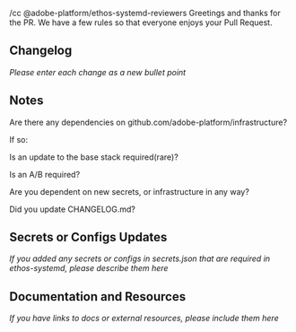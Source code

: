 /cc @adobe-platform/ethos-systemd-reviewers 
Greetings and thanks for the PR.  We have a few rules so that everyone enjoys your Pull Request.

## Changelog
_Please enter each change as a new bullet point_

## Notes

Are there any dependencies on github.com/adobe-platform/infrastructure?

If so:
 
Is an update to the base stack required(rare)?

Is an A/B required?

Are you dependent on new secrets, or infrastructure in any way?

Did you update CHANGELOG.md?

## Secrets or Configs Updates
_If you added any secrets or configs in secrets.json that are required in ethos-systemd, please describe them here_

## Documentation and Resources
_If you have links to docs or external resources, please include them here_
